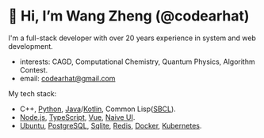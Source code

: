 # 👋 Hi, I’m Wang Zheng (@codearhat)

I'm a full-stack developer with over 20 years experience in system and web development.

- interests: CAGD, Computational Chemistry, Quantum Physics, Algorithm Contest.
- email: codearhat@gmail.com

My tech stack:

- C++, [Python](https://www.python.org/), [Java](https://openjdk.org/)/[Kotlin](https://kotlinlang.org/), Common Lisp([SBCL](https://www.sbcl.org/)).
- [Node.js](https://nodejs.org/en/), [TypeScript](https://www.typescriptlang.org/), [Vue](https://cn.vuejs.org/), [Naive UI](https://www.naiveui.com/).
- [Ubuntu](https://ubuntu.com/), [PostgreSQL](https://www.postgresql.org/), [Sqlite](https://www.sqlite.org/index.html), [Redis](https://redis.io/), [Docker](https://www.docker.com/), [Kubernetes](https://kubernetes.io/).

<!---
codearhat/codearhat is a ✨ special ✨ repository because its `README.md` (this file) appears on your GitHub profile.
You can click the Preview link to take a look at your changes.
--->
